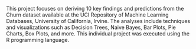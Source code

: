 This project focuses on deriving 10 key findings and predictions from the Churn dataset available at the UCI Repository of Machine Learning Databases, University of California, Irvine. The analyses include techniques and visualizations such as Decision Trees, Naive Bayes, Bar Plots, Pie Charts, Box Plots, and more. This individual project was executed using the R programming language.

